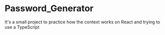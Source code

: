 # Password_Generator
It's a small project to practice how the context works on React and trying to use a TypeScript
